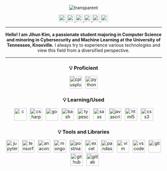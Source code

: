 <div align="center"> 
  
![transparent](https://capsule-render.vercel.app/api?type=transparent&fontColor=57b5dc&text=Jihun's%20GitHub&height=100&fontSize=72&desc=Welcome!&descAlignY=17&descAlign=36)

  <a href="https://www.linkedin.com/in/jihunkimcode" target="_blank" rel="noopener noreferrer" >
      <img src="https://img.shields.io/badge/LinkedIn-0A66C2?style=flat-square&logo=linkedin&logoColor=white" height="23"/>
  </a>
  <a href="mailto:jiunkim8@gmail.com" target="_blank" rel="noopener noreferrer">
    <img src="https://img.shields.io/badge/Gmail-EA4335?style=flat-square&logo=gmail&logoColor=white" height="23"/>
  </a>
  <a href="https://jihunkimcode.github.io/Files/Kim_Jihun%20Resume.pdf" target="_blank" rel="noopener noreferrer">
    <img src="https://img.shields.io/badge/Resume-4285F4?style=flat-square&logo=googledocs&logoColor=white" height="23"/>
  </a>
  <a href="https://www.notion.so/38d713a7a15444e3b93f6999ff29e284?v=348df73b8b5b49158586d3ba11b25865" target="_blank" rel="noopener noreferrer">
    <img src="https://img.shields.io/badge/Personal Projects-000000?style=flat-square&logo=notion&logoColor=white" height="23"/>
  </a>
  <a href="https://github.com/JihunKimCode?tab=repositories" target="_blank" rel="noopener noreferrer">
    <img src="https://img.shields.io/badge/Github Repositories-181717?style=flat-square&logo=github&logoColor=white" height="23"/>
  </a>
  <a href="https://jihunkimcode.github.io" target="_blank" rel="noopener noreferrer">
    <img src="https://img.shields.io/badge/Virtual Portfolio-E34F26?style=flat-square&logo=html5&logoColor=white" height="23"/>
  </a>
  
---

**Hello! I am Jihun Kim, a passionate student majoring in Computer Science and minoring in Cybersecurity and Machine Learning at the University of Tennessee, Knoxville.** I always try to experience various technologies and view this field from a diversified perspective.

---

<h3 align="center">💡 Proficient</h3>

<div align="center">
  <img src="https://skillicons.dev/icons?i=cpp" height="40" alt="cplusplus"  />
  <img width="3" />
  <img src="https://skillicons.dev/icons?i=py" height="40" alt="python"  />
</div>

<h3 align="center">💡 Learning/Used</h3>

<div align="center">
  <img src="https://skillicons.dev/icons?i=c" height="40" alt="c"  />
  <img width="3" />
  <img src="https://skillicons.dev/icons?i=cs" height="40" alt="csharp"  />
  <img width="3" />
  <img src="https://skillicons.dev/icons?i=go" height="40" alt="go"  />
  <img width="3" />
  <img src="https://skillicons.dev/icons?i=bash" height="40" alt="bash"  />
  <img width="3" />
  <img src="https://skillicons.dev/icons?i=ts" height="40" alt="typescript"  />
  <img width="3" />
  <img src="https://skillicons.dev/icons?i=sass" height="40" alt="sass"  />
  <img width="3" />
  <img src="https://skillicons.dev/icons?i=js" height="40" alt="javascript"  />
  <img width="3" />
  <img src="https://skillicons.dev/icons?i=html" height="40" alt="html5"  />
  <img width="3" />
  <img src="https://skillicons.dev/icons?i=css" height="40" alt="css3"  />
</div>

<h3 align="center">💡 Tools and Libraries</h3>

<div align="center">
  <img src="https://cdn.jsdelivr.net/gh/devicons/devicon/icons/jupyter/jupyter-original.svg" height="40" alt="jupyter"  />
  <img width="3" />
  <img src="https://skillicons.dev/icons?i=tensorflow" height="40" alt="tensorflow"  />
  <img width="3" />
  <img src="https://cdn.jsdelivr.net/gh/devicons/devicon/icons/anaconda/anaconda-original.svg" height="40" alt="anaconda"  />
  <img width="3" />
  <img src="https://skillicons.dev/icons?i=mongodb" height="40" alt="mongoDB"  />
  <img width="3" />
  <img src="https://skillicons.dev/icons?i=postman" height="40" alt="postman"  />
  <img width="3" />
  <img src="https://cdn.simpleicons.org/microsoftexcel/217346" height="40" alt="excel"  />
  <img width="3" />
  <img src="https://cdn.jsdelivr.net/gh/devicons/devicon/icons/pandas/pandas-original.svg" height="40" alt="pandas"  />
  <img width="3" />
  <img src="https://skillicons.dev/icons?i=vim" height="40" alt="vim"  />
  <img width="3" />
  <img src="https://skillicons.dev/icons?i=vscode" height="40" alt="vscode"  />
  <img width="3" />
  <img src="https://skillicons.dev/icons?i=git" height="40" alt="git"  />
  <img width="3" />
  <img src="https://skillicons.dev/icons?i=github" height="40" alt="github"  />
  <img width="3" />
  <img src="https://skillicons.dev/icons?i=gitlab" height="40" alt="gitlab"  />
</div>
